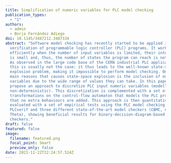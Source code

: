```yaml
---
title: Simplification of numeric variables for PLC model checking
publication_types:
  - "1"
authors:
  - admin
  - Borja Fernández Adiego
doi: 10.1145/3487212.3487334
abstract: "Software model checking has recently started to be applied in the
  verification of programmable logic controller (PLC) programs. It works
  efficiently when the number of input variables is limited, their interaction
  is small and, thus, the number of states the program can reach is not large.
  As observed in the large code base of the CERN industrial PLC applications,
  this is usually not the case: it thus leads to the well-known state-space
  explosion problem, making it impossible to perform model checking. One of the
  main reasons that causes state-space explosion is the inclusion of numeric
  variables due to the wide range of values they can take. In this paper, we
  propose an approach to discretize PLC input numeric variables (modelled as
  non-deterministic). This discretization is complemented with a set of
  transformations on the control-flow automaton that models the PLC program so
  that no extra behaviours are added. This approach is then quantitatively
  evaluated with a set of empirical tests using the PLC model checking framework
  PLCverif and three different state-of-the-art model checkers (CBMC, nuXmv, and
  Theta), showing beneficial results for binary-decision-diagram-based model
  checkers."
draft: false
featured: false
image:
  filename: featured.png
  focal_point: Smart
  preview_only: false
date: 2021-11-22T22:24:57.524Z
---
```

